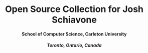 <h1 align="center">Open Source Collection for Josh Schiavone</h1>
<h4 align="center">School of Computer Science, Carleton University </h4>
<h5 align="center">Toronto, Ontario, Canada </h5>


